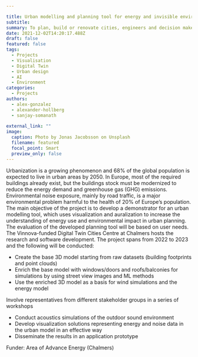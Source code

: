 ```yaml
---

title: Urban modelling and planning tool for energy and invisible environmental factors using AI methods
subtitle: 
summary: To plan, build or renovate cities, engineers and decision makers need tools and workflows that are compartmentalized and work ad-hoc without correlating different parameters. To tackle these problems and enable environmental assessment and policy analysis, this project aims to create an urban modeling planning tool for the energy demand of buildings and the invisible environmental factors of noise and wind. The project will .  *	provide a basis for scenario analysis of any urban area in Sweden.  *	use AI/ML to enrich existing models .  *	make the toolsets readily available, and.  *	enable improved visualization and communication or results.
date: 2021-12-02T14:20:17.488Z
draft: false
featured: false
tags:
  - Projects
  - Visualisation
  - Digital Twin
  - Urban design
  - AI
  - Environment
categories:
  - Projects
authors:
  - alex-gonzalez  
  - alexander-hollberg
  - sanjay-somanath
  
external_link: ""
image:
  caption: Photo by Jonas Jacobsson on Unsplash
  filename: featured
  focal_point: Smart
  preview_only: false
---
```

Urbanization is a growing phenomenon and 68% of the global population is expected to live in urban areas by 2050. In Europe, most of the required buildings already exist, but the buildings stock must be modernized to reduce the energy demand and greenhouse gas (GHG) emissions. Environmental noise exposure, mainly by road traffic, is a major environmental problem harmful to the health of 20% of Europe’s population.  
The main objective of the project is to develop a demonstrator for an urban modelling tool, which uses visualization and auralization to increase the understanding of energy use and environmental impact in urban planning. The evaluation of the developed planning tool will be based on user needs. The Vinnova-funded Digital Twin Cities Centre at Chalmers hosts the research and software development. 
The project spans from 2022 to 2023 and the following will be conducted:
*	Create the base 3D model starting from raw datasets (building footprints and point clouds)
*	Enrich the base model with windows/doors and roofs/balconies for simulations by using street view images and ML methods 
*	 Use the enriched 3D model as a basis for wind simulations and the energy model


Involve representatives from different stakeholder groups in a series of workshops
*	Conduct acoustics simulations of the outdoor sound environment
*	Develop visualization solutions representing energy and noise data in the urban model in an effective way
*	Disseminate the results in an application prototype 

Funder: Area of Advance Energy (Chalmers)
